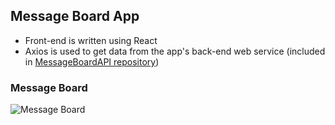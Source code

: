 ## Message Board App
- Front-end is written using React
- Axios is used to get data from the app's back-end web service (included in [MessageBoardAPI repository](https://github.com/preludeinc/message-board-api))

### Message Board
![Message Board](https://github.com/user-attachments/assets/4fc3700b-0b46-4352-813c-5b4d5a7a048e)
